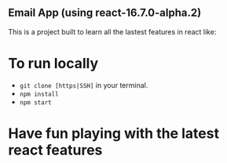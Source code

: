 ## Email App (using react-16.7.0-alpha.2)

This is a project built to learn all the lastest features in react like:

# To run locally

- `git clone [https|SSH]` in your terminal.
- `npm install`
- `npm start`

# Have fun playing with the latest react features
